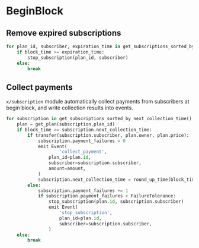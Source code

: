 <!--
order: 6
-->

# BeginBlock

## Remove expired subscriptions

```python
for plan_id, subscriber, expiration_time in get_subscriptions_sorted_by_expiration_time():
    if block_time >= expiration_time:
        stop_subscription(plan_id, subscriber)
    else:
        break
```

## Collect payments

`x/subscription` module automatically collect payments from subscribers at begin block, and write collection results into events.

```python
for subscription in get_subscriptions_sorted_by_next_collection_time():
    plan = get_plan(subscription.plan_id)
    if block_time >= subscription.next_collection_time:
        if transfer(subscription.subscriber, plan.owner, plan.price):
            subscription.payment_failures = 0
            emit Event(
                    'collect_payment',
                plan_id=plan.id,
                subscriber=subscription.subscriber,
                amount=amount,
            )
            subscription.next_collection_time = round_up_time(block_time, plan.cron_spec, plan.cron_tz)
        else:
            subscription.payment_failures += 1
            if subscription.payment_failures > FailureTolerance:
                stop_subscription(plan.id, subscription.subscriber)
                emit Event(
                    'stop_subscription',
                    plan_id=plan.id,
                    subscriber=subscription.subscriber,
                )
    else:
        break
```
